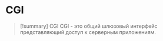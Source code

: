 # CGI
> [!summary] CGI
> CGI - это общий шлюзовый интерфейс представляющий доступ к серверным приложениям. 
 